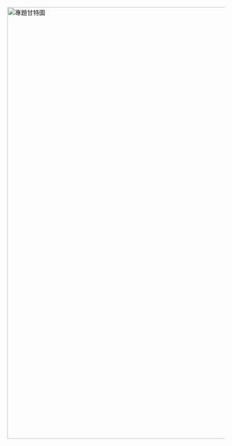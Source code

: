 

<img width="1685" height="1002" alt="專題甘特圖" src="https://github.com/user-attachments/assets/f257b8b4-9568-44c3-8f35-b7657305ac4a" />




